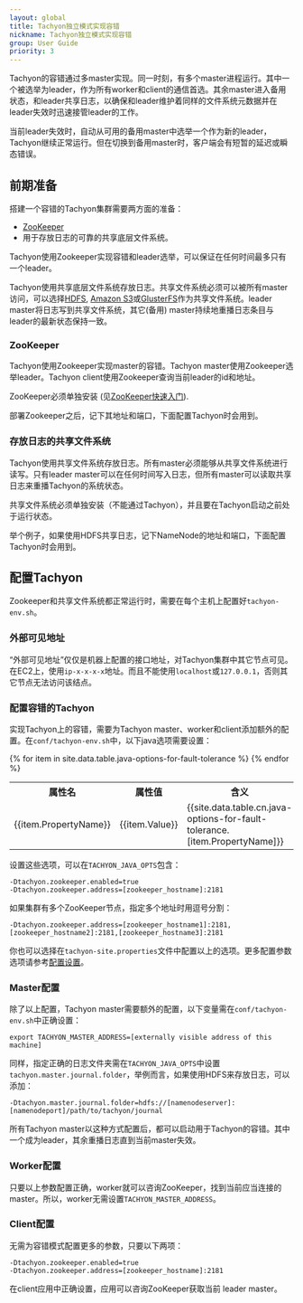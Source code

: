 ```yaml
---
layout: global
title: Tachyon独立模式实现容错
nickname: Tachyon独立模式实现容错
group: User Guide
priority: 3
---
```


Tachyon的容错通过多master实现。同一时刻，有多个master进程运行。其中一个被选举为leader，作为所有worker和client的通信首选。其余master进入备用状态，和leader共享日志，以确保和leader维护着同样的文件系统元数据并在leader失效时迅速接管leader的工作。

当前leader失效时，自动从可用的备用master中选举一个作为新的leader，Tachyon继续正常运行。但在切换到备用master时，客户端会有短暂的延迟或瞬态错误。

## 前期准备

搭建一个容错的Tachyon集群需要两方面的准备：

* [ZooKeeper](http://zookeeper.apache.org/)
* 用于存放日志的可靠的共享底层文件系统。

Tachyon使用Zookeeper实现容错和leader选举，可以保证在任何时间最多只有一个leader。

Tachyon使用共享底层文件系统存放日志。共享文件系统必须可以被所有master访问，可以选择[HDFS](Configuring-Tachyon-with-HDFS.html), [Amazon S3](Configuring-Tachyon-with-S3.html)或[GlusterFS](Configuring-Tachyon-with-GlusterFS.html)作为共享文件系统。leader master将日志写到共享文件系统，其它(备用) master持续地重播日志条目与leader的最新状态保持一致。

### ZooKeeper

Tachyon使用Zookeeper实现master的容错。Tachyon master使用Zookeeper选举leader。Tachyon client使用Zookeeper查询当前leader的id和地址。

ZooKeeper必须单独安装
(见[ZooKeeper快速入门](http://zookeeper.apache.org/doc/r3.4.5/zookeeperStarted.html)).

部署Zookeeper之后，记下其地址和端口，下面配置Tachyon时会用到。

### 存放日志的共享文件系统

Tachyon使用共享文件系统存放日志。所有master必须能够从共享文件系统进行读写。只有leader master可以在任何时间写入日志，但所有master可以读取共享日志来重播Tachyon的系统状态。

共享文件系统必须单独安装（不能通过Tachyon），并且要在Tachyon启动之前处于运行状态。

举个例子，如果使用HDFS共享日志，记下NameNode的地址和端口，下面配置Tachyon时会用到。

## 配置Tachyon
Zookeeper和共享文件系统都正常运行时，需要在每个主机上配置好`tachyon-env.sh`。

### 外部可见地址

“外部可见地址”仅仅是机器上配置的接口地址，对Tachyon集群中其它节点可见。在EC2上，使用`ip-x-x-x-x`地址。而且不能使用`localhost`或`127.0.0.1`，否则其它节点无法访问该结点。

### 配置容错的Tachyon

实现Tachyon上的容错，需要为Tachyon master、worker和client添加额外的配置。在`conf/tachyon-env.sh`中，以下java选项需要设置：

<table class="table">
<tr><th>属性名</th><th>属性值</th><th>含义</th></tr>
{% for item in site.data.table.java-options-for-fault-tolerance %}
<tr>
  <td>{{item.PropertyName}}</td>
  <td>{{item.Value}}</td>
  <td>{{site.data.table.cn.java-options-for-fault-tolerance.[item.PropertyName]}}</td>
</tr>
{% endfor %}
</table>

设置这些选项，可以在`TACHYON_JAVA_OPTS`包含：

    -Dtachyon.zookeeper.enabled=true
    -Dtachyon.zookeeper.address=[zookeeper_hostname]:2181

如果集群有多个ZooKeeper节点，指定多个地址时用逗号分割：

    -Dtachyon.zookeeper.address=[zookeeper_hostname1]:2181,[zookeeper_hostname2]:2181,[zookeeper_hostname3]:2181

你也可以选择在`tachyon-site.properties`文件中配置以上的选项。更多配置参数选项请参考[配置设置](Configuration-Settings.html)。

### Master配置

除了以上配置，Tachyon master需要额外的配置，以下变量需在`conf/tachyon-env.sh`中正确设置：

    export TACHYON_MASTER_ADDRESS=[externally visible address of this machine]

同样，指定正确的日志文件夹需在`TACHYON_JAVA_OPTS`中设置`tachyon.master.journal.folder`，举例而言，如果使用HDFS来存放日志，可以添加：

    -Dtachyon.master.journal.folder=hdfs://[namenodeserver]:[namenodeport]/path/to/tachyon/journal

所有Tachyon master以这种方式配置后，都可以启动用于Tachyon的容错。其中一个成为leader，其余重播日志直到当前master失效。

### Worker配置

只要以上参数配置正确，worker就可以咨询ZooKeeper，找到当前应当连接的master。所以，worker无需设置`TACHYON_MASTER_ADDRESS`。

### Client配置

无需为容错模式配置更多的参数，只要以下两项：

    -Dtachyon.zookeeper.enabled=true
    -Dtachyon.zookeeper.address=[zookeeper_hostname]:2181

在client应用中正确设置，应用可以咨询ZooKeeper获取当前 leader master。

